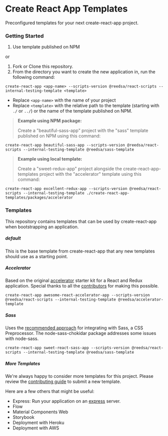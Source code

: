# Create React App Templates

Preconfigured templates for your next create-react-app project.

### Getting Started

1. Use template published on NPM

or

1. Fork or Clone this repository.
2. From the directory you want to create the new application in, run the following command:

```
create-react-app <app-name> --scripts-version @reedsa/react-scripts --internal-testing-template <template>
```

* Replace `<app-name>` with the name of your project
* Replace `<template>` with the relative path to the template (starting with `./` or `../`) or the name of the template published on NPM.

> **Example using NPM package:**
>
> Create a "beautiful-sass-app" project with the "sass" template published on NPM using this command:
>
```
create-react-app beautiful-sass-app --scripts-version @reedsa/react-scripts --internal-testing-template @reedsa/sass-template
```

> **Example using local template:**
>
> Create a "sweet-redux-app" project alongside the create-react-app-templates project with the "accelerator" template using this command:
>
```
create-react-app excellent-redux-app --scripts-version @reedsa/react-scripts --internal-testing-template ./create-react-app-templates/packages/accelerator
```

### Templates

This repository contains templates that can be used by create-react-app when bootstrapping an application.

##### default

This is the base template from create-react-app that any new templates should use as a starting point.

##### Accelerator

Based on the original [accelerator](https://github.com/marcgarreau/accelerator) starter kit for a React and Redux application. Special thanks to all the [contributors](https://github.com/marcgarreau/accelerator/graphs/contributors) for making this possible.

```
create-react-app awesome-react-accelerator-app --scripts-version @reedsa/react-scripts --internal-testing-template @reedsa/accelerator-template
```

##### Sass

Uses the [recommended approach](https://github.com/facebookincubator/create-react-app/blob/master/packages/react-scripts/template/README.md#adding-a-css-preprocessor-sass-less-etc) for integrating with Sass, a CSS Preprocessor. The node-sass-chokidar package addresses some issues with node-sass.

```
create-react-app sweet-react-sass-app --scripts-version @reedsa/react-scripts --internal-testing-template @reedsa/sass-template
```

##### More Templates

We're always happy to consider more templates for this project. Please review the [contributing guide](.github/CONTRIBUTING.md) to submit a new template.

Here are a few others that might be useful:
* Express: Run your application on an [express](http://expressjs.com/) server.
* Flow
* Material Components Web
* Storybook
* Deployment with Heroku
* Deployment with AWS
